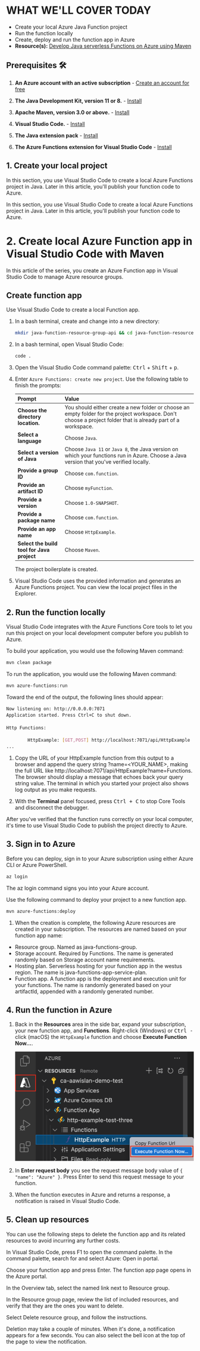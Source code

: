 
# WHAT WE'LL COVER TODAY

* Create your local Azure Java Function project
* Run the function locally
* Create, deploy and run the function app in Azure
* **Resource(s):** [Develop Java serverless Functions on Azure using Maven](https://docs.microsoft.com/learn/modules/develop-azure-functions-app-with-maven-plugin/)

## Prerequisites 🛠️

1. **An Azure account with an active subscription** - [Create an account for free](https://azure.microsoft.com/free/?ref=microsoft.com&utm_source=microsoft.com&utm_medium=docs&utm_campaign=visualstudio)

2. **The Java Development Kit, version 11 or 8.** - [Install](https://docs.microsoft.com/azure/developer/java/fundamentals/java-support-on-azure)

3. **Apache Maven, version 3.0 or above.** - [Install](https://maven.apache.org/)

4. **Visual Studio Code.** - [Install](https://code.visualstudio.com/)

5. **The Java extension pack** - [Install](https://marketplace.visualstudio.com/items?itemName=vscjava.vscode-java-pack)

6. **The Azure Functions extension for Visual Studio Code** - [Install](https://marketplace.visualstudio.com/items?itemName=ms-azuretools.vscode-azurefunctions)

## 1. Create your local project

In this section, you use Visual Studio Code to create a local Azure Functions project in Java. Later in this article, you'll publish your function code to Azure.

In this section, you use Visual Studio Code to create a local Azure Functions project in Java. Later in this article, you'll publish your function code to Azure.

# 2. Create local Azure Function app in Visual Studio Code with Maven

In this article of the series, you create an Azure Function app in Visual Studio Code to manage Azure resource groups.

## Create function app

Use Visual Studio Code to create a local Function app.

1. In a bash terminal, create and change into a new directory:

    ```bash
    mkdir java-function-resource-group-api && cd java-function-resource-group-api
    ```

1. In a bash terminal, open Visual Studio Code:

    ```bash
    code .
    ```

1. Open the Visual Studio Code command palette: <kbd>Ctrl</kbd> + <kbd>Shift</kbd> + <kbd>p</kbd>.

1. Enter `Azure Functions: create new project`. Use the following table to finish the prompts:

    |Prompt|Value|
    |--|--|
    |**Choose the directory location.**|You should either create a new folder or choose an empty folder for the project workspace. Don't choose a project folder that is already part of a workspace.|
    |**Select a language**| Choose `Java`.|
    |**Select a version of Java**| Choose `Java 11` or `Java 8`, the Java version on which your functions run in Azure. Choose a Java version that you've verified locally. |
    | **Provide a group ID** | Choose `com.function`. |
    | **Provide an artifact ID** | Choose `myFunction`. |
    | **Provide a version** | Choose `1.0-SNAPSHOT`. |
    | **Provide a package name** | Choose `com.function`. |
    | **Provide an app name** | Choose `HttpExample`. |
    | **Select the build tool for Java project** | Choose `Maven`. |
    The project boilerplate is created.

1. Visual Studio Code uses the provided information and generates an Azure Functions project. You can view the local project files in the Explorer.

## 2. Run the function locally

Visual Studio Code integrates with the Azure Functions Core tools to let you run this project on your local development computer before you publish to Azure.

To build your application, you would use the following Maven command:

```bash
mvn clean package
```

To run the application, you would use the following Maven command:

```bash
mvn azure-functions:run
```

Toward the end of the output, the following lines should appear:

 ```bash
 Now listening on: http://0.0.0.0:7071
 Application started. Press Ctrl+C to shut down.

 Http Functions:

         HttpExample: [GET,POST] http://localhost:7071/api/HttpExample
 ...
```

1. Copy the URL of your HttpExample function from this output to a browser and append the query string ?name=<YOUR_NAME>, making the full URL like http://localhost:7071/api/HttpExample?name=Functions. The browser should display a message that echoes back your query string value. The terminal in which you started your project also shows log output as you make requests.

1. With the **Terminal** panel focused, press <kbd>Ctrl + C</kbd> to stop Core Tools and disconnect the debugger.

After you've verified that the function runs correctly on your local computer, it's time to use Visual Studio Code to publish the project directly to Azure.

## 3. Sign in to Azure

Before you can deploy, sign in to your Azure subscription using either Azure CLI or Azure PowerShell.

```bash
az login
```

The az login command signs you into your Azure account.

Use the following command to deploy your project to a new function app.

```bash
mvn azure-functions:deploy
```

1. When the creation is complete, the following Azure resources are created in your subscription. The resources are named based on your function app name:

* Resource group. Named as java-functions-group.
* Storage account. Required by Functions. The name is generated randomly based on Storage account name requirements.
* Hosting plan. Serverless hosting for your function app in the westus region. The name is java-functions-app-service-plan.
* Function app. A function app is the deployment and execution unit for your functions. The name is randomly generated based on your artifactId, appended with a randomly generated number.

## 4. Run the function in Azure

1. Back in the **Resources** area in the side bar, expand your subscription, your new function app, and **Functions**. Right-click (Windows) or <kbd>Ctrl -</kbd> click (macOS) the `HttpExample` function and choose **Execute Function Now...**.

    ![Screenshot of executing function in Azure from Visual Studio Code.](../static/img/series/java/32-execute-function-now.png)

2. In **Enter request body** you see the request message body value of `{ "name": "Azure" }`. Press Enter to send this request message to your function.

3. When the function executes in Azure and returns a response, a notification is raised in Visual Studio Code.

## 5. Clean up resources

You can use the following steps to delete the function app and its related resources to avoid incurring any further costs.

In Visual Studio Code, press F1 to open the command palette. In the command palette, search for and select Azure: Open in portal.

Choose your function app and press Enter. The function app page opens in the Azure portal.

In the Overview tab, select the named link next to Resource group.

In the Resource group page, review the list of included resources, and verify that they are the ones you want to delete.

Select Delete resource group, and follow the instructions.

Deletion may take a couple of minutes. When it's done, a notification appears for a few seconds. You can also select the bell icon at the top of the page to view the notification.
